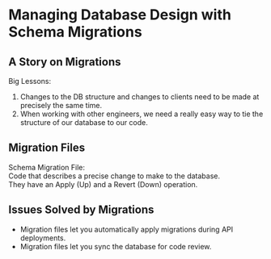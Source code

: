 # Managing Database Design with Schema Migrations

## A Story on Migrations

Big Lessons: 
1. Changes to the DB structure and changes to clients need to be made at precisely 
the same time.
2. When working with other engineers, we need a really easy way to tie the structure
of our database to our code.

## Migration Files

Schema Migration File:   
Code that describes a precise change to make to the database.  
They have an Apply (Up) and a Revert (Down) operation.  

## Issues Solved by Migrations

* Migration files let you automatically apply migrations during API deployments.
* Migration files let you sync the database for code review.
